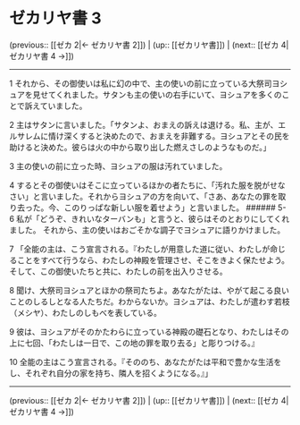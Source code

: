 # ゼカリヤ書 3

(previous:: [[ゼカ 2|← ゼカリヤ書 2]]) | (up:: [[ゼカリヤ書]]) | (next:: [[ゼカ 4|ゼカリヤ書 4 →]])

***


1 それから、その御使いは私に幻の中で、主の使いの前に立っている大祭司ヨシュアを見せてくれました。サタンも主の使いの右手にいて、ヨシュアを多くのことで訴えていました。 

2 主はサタンに言いました。「サタンよ、おまえの訴えは退ける。私、主が、エルサレムに情け深くすると決めたので、おまえを非難する。ヨシュアとその民を助けると決めた。彼らは火の中から取り出した燃えさしのようなものだ。」 

3 主の使いの前に立った時、ヨシュアの服は汚れていました。 

4 するとその御使いはそこに立っているほかの者たちに、「汚れた服を脱がせなさい」と言いました。それからヨシュアの方を向いて、「さあ、あなたの罪を取り去った。今、このりっぱな新しい服を着せよう」と言いました。 ###### 5-6 私が「どうぞ、きれいなターバンも」と言うと、彼らはそのとおりにしてくれました。 それから、主の使いはおごそかな調子でヨシュアに語りかけました。 

7 「全能の主は、こう宣言される。『わたしが用意した道に従い、わたしが命じることをすべて行うなら、わたしの神殿を管理させ、そこをきよく保たせよう。そして、この御使いたちと共に、わたしの前を出入りさせる。 

8 聞け、大祭司ヨシュアとほかの祭司たちよ。あなたがたは、やがて起こる良いことのしるしとなる人たちだ。わからないか。ヨシュアは、わたしが遣わす若枝（メシヤ）、わたしのしもべを表している。 

9 彼は、ヨシュアがそのかたわらに立っている神殿の礎石となり、わたしはその上に七回、「わたしは一日で、この地の罪を取り去る」と彫りつける。』 

10 全能の主はこう宣言される。『そののち、あなたがたは平和で豊かな生活をし、それぞれ自分の家を持ち、隣人を招くようになる。』」

***

(previous:: [[ゼカ 2|← ゼカリヤ書 2]]) | (up:: [[ゼカリヤ書]]) | (next:: [[ゼカ 4|ゼカリヤ書 4 →]])
